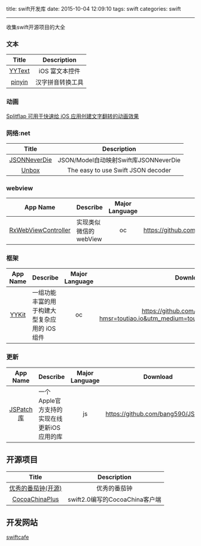 title: swift开发库
date: 2015-10-04 12:09:10
tags: swift
categories: swift

---
收集swift开源项目的大全
<!--more-->

### 文本
| Title | Description |
| :----------: | :--------: |
[YYText](https://github.com/ibireme/YYText) | iOS 富文本控件
[pinyin](https://github.com/hotoo/pinyin) | 汉字拼音转换工具
  


### 动画 
[Splitflap 可用于快速给 iOS 应用创建文字翻转的动画效果 ](https://github.com/yannickl/Splitflap)  

### 网络:net 
| Title | Description |
| :----------: | :--------: |
[JSONNeverDie](https://github.com/johnlui/JSONNeverDie) | JSON/Model自动映射Swift库JSONNeverDie
[Unbox](https://github.com/JohnSundell/Unbox) | The easy to use Swift JSON decoder


### webview
App Name                   | Describe                  | Major Language             | Download 
:------------------------: | :------------------------ | :------------------------: | :------------------------: 
[RxWebViewController](https://github.com/Roxasora/RxWebViewController) | 实现类似微信的 webView | oc |https://github.com/Roxasora/RxWebViewController


### 框架
App Name                   | Describe                  | Major Language             | Download 
:------------------------: | :------------------------ | :------------------------: | :------------------------: 
[YYKit](https://github.com/ibireme/YYKit?hmsr=toutiao.io&utm_medium=toutiao.io&utm_source=toutiao.io) | 一组功能丰富的用于构建大型复杂应用的 iOS 组件 | oc |https://github.com/ibireme/YYKit?hmsr=toutiao.io&utm_medium=toutiao.io&utm_source=toutiao.io

### 更新
App Name                   | Describe                  | Major Language             | Download 
:------------------------: | :------------------------ | :------------------------: | :------------------------: 
[JSPatch库](https://github.com/bang590/JSPatch) |一个Apple官方支持的实现在线更新iOS应用的库 | js |https://github.com/bang590/JSPatch

## 开源项目
| Title | Description |
| :----------: | :--------: |
[优秀的番茄钟(开源)](https://github.com/megabitsenmzq/PomoNow-iOS) | 优秀的番茄钟
[CocoaChinaPlus](https://github.com/zixun/CocoaChinaPlus) | swift2.0编写的CocoaChina客户端

## 开发网站 ##
[swiftcafe](http://swiftcafe.io/)